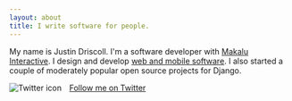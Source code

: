 ```yaml
---
layout: about
title: I write software for people.
---
```


My name is Justin Driscoll. I'm a software developer with [Makalu Interactive](http://makaluinc.com). I design and develop [web and mobile software](http://github.com/jdriscoll). I also started a couple of moderately popular open source projects for Django.

<p>
	<img style="float:left;margin-right:1em;" src="https://si0.twimg.com/images/dev/cms/intents/bird/bird_black/bird_32_black.png" alt="Twitter icon" />
	<a href="http://twitter.com/jdriscoll">Follow me on Twitter</a>
</p>
